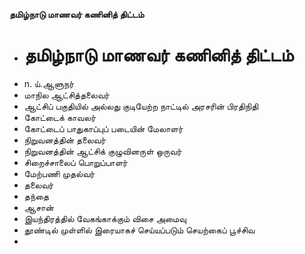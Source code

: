 **தமிழ்நாடு மாணவர் கணினித் திட்டம்**
- # தமிழ்நாடு மாணவர் கணினித் திட்டம்
- n. ய்.ஆளுநர்
- மாநில ஆட்சித்தலைவர்
- ஆட்சிப் பகுதியில் அல்லது குடியேற்ற நாட்டில் அரசரின் பிரதிநிதி
- கோட்டைக் காவலர்
- கோட்டைப் பாதுகாப்புப் படையின் மேலாளர்
- நிறுவனத்தின் தலைவர்
- நிறுவனத்தின் ஆட்சிக் குழுவினருள் ஒருவர்
- சிறைச்சாலைப் பொறுப்பாளர்
- மேற்பணி முதல்வர்
- தலைவர்
- தந்தை
- ஆசான்
- இயந்திரத்தில் வேகங்காக்கும் விசை அமைவு
- தூண்டில் முள்ளில் இரையாகச் செய்யப்படும் செயற்கைப் பூச்சிவ
-

